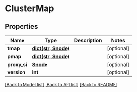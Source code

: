 # ClusterMap

## Properties
Name | Type | Description | Notes
------------ | ------------- | ------------- | -------------
**tmap** | [**dict(str, Snode)**](Snode.md) |  | [optional] 
**pmap** | [**dict(str, Snode)**](Snode.md) |  | [optional] 
**proxy_si** | [**Snode**](Snode.md) |  | [optional] 
**version** | **int** |  | [optional] 

[[Back to Model list]](../README.md#documentation-for-models) [[Back to API list]](../README.md#documentation-for-api-endpoints) [[Back to README]](../README.md)


